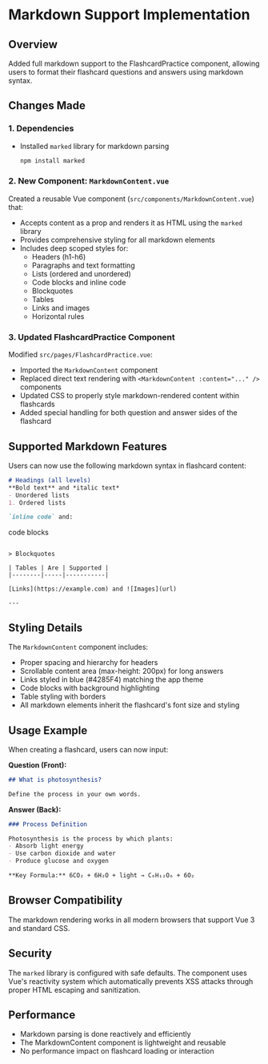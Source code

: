 # Markdown Support Implementation

## Overview
Added full markdown support to the FlashcardPractice component, allowing users to format their flashcard questions and answers using markdown syntax.

## Changes Made

### 1. **Dependencies**
- Installed `marked` library for markdown parsing
  ```bash
  npm install marked
  ```

### 2. **New Component: `MarkdownContent.vue`**
Created a reusable Vue component (`src/components/MarkdownContent.vue`) that:
- Accepts content as a prop and renders it as HTML using the `marked` library
- Provides comprehensive styling for all markdown elements
- Includes deep scoped styles for:
  - Headers (h1-h6)
  - Paragraphs and text formatting
  - Lists (ordered and unordered)
  - Code blocks and inline code
  - Blockquotes
  - Tables
  - Links and images
  - Horizontal rules

### 3. **Updated FlashcardPractice Component**
Modified `src/pages/FlashcardPractice.vue`:
- Imported the `MarkdownContent` component
- Replaced direct text rendering with `<MarkdownContent :content="..." />` components
- Updated CSS to properly style markdown-rendered content within flashcards
- Added special handling for both question and answer sides of the flashcard

## Supported Markdown Features

Users can now use the following markdown syntax in flashcard content:

```markdown
# Headings (all levels)
**Bold text** and *italic text*
- Unordered lists
1. Ordered lists

`inline code` and:
```
code blocks
```

> Blockquotes

| Tables | Are | Supported |
|--------|-----|-----------|

[Links](https://example.com) and ![Images](url)

---
```

## Styling Details

The `MarkdownContent` component includes:
- Proper spacing and hierarchy for headers
- Scrollable content area (max-height: 200px) for long answers
- Links styled in blue (#4285F4) matching the app theme
- Code blocks with background highlighting
- Table styling with borders
- All markdown elements inherit the flashcard's font size and styling

## Usage Example

When creating a flashcard, users can now input:

**Question (Front):**
```markdown
## What is photosynthesis?

Define the process in your own words.
```

**Answer (Back):**
```markdown
### Process Definition

Photosynthesis is the process by which plants:
- Absorb light energy
- Use carbon dioxide and water
- Produce glucose and oxygen

**Key Formula:** 6CO₂ + 6H₂O + light → C₆H₁₂O₆ + 6O₂
```

## Browser Compatibility

The markdown rendering works in all modern browsers that support Vue 3 and standard CSS.

## Security

The `marked` library is configured with safe defaults. The component uses Vue's reactivity system which automatically prevents XSS attacks through proper HTML escaping and sanitization.

## Performance

- Markdown parsing is done reactively and efficiently
- The MarkdownContent component is lightweight and reusable
- No performance impact on flashcard loading or interaction
